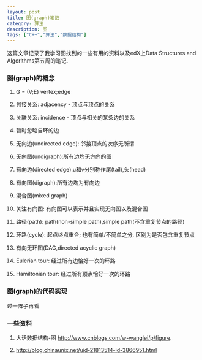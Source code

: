 ```yaml
---
layout: post
title: 图(graph)笔记
category: 算法
description: 图
tags: ["C++","算法","数据结构"]
---
```


这篇文章记录了我学习图找到的一些有用的资料以及edX上Data Structures and Algorithms第五周的笔记.

### 图(graph)的概念
1. G = (V;E)   vertex;edge
2. 邻接关系: adjacency - 顶点与顶点的关系
3. 关联关系: incidence - 顶点与相关的某条边的关系
4. 暂时忽略自环的边

5. 无向边(undirected edge): 邻接顶点的次序无所谓
6. 无向图(undigraph):所有边均无方向的图
7. 有向边(directed edge):u和v分别称作尾(tail),头(head)
8. 有向图(digraph):所有边均为有向边
9. 混合图(mixed graph)
10. 关注有向图: 有向图可以表示并且实现无向图以及混合图

11. 路径(path): path(non-simple path),simple path(不含重复节点的路径)
12. 环路(cycle): 起点终点重合; 也有简单/不简单之分, 区别为是否包含重复节点
13. 有向无环图(DAG,directed acyclic graph)
14. Eulerian tour: 经过所有边恰好一次的环路
15. Hamiltonian tour: 经过所有顶点恰好一次的环路

### 图(graph)的代码实现
过一阵子再看


### 一些资料
1. 大话数据结构-图
http://www.cnblogs.com/w-wanglei/p/figure.

2. http://blog.chinaunix.net/uid-21813514-id-3866951.html